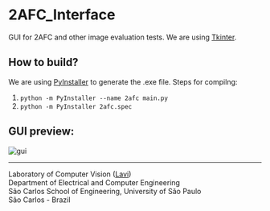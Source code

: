 # 2AFC_Interface

GUI for 2AFC and other image evaluation tests. We are using [Tkinter](https://docs.python.org/3/library/tkinter.html).

## How to build?

We are using [PyInstaller](https://www.pyinstaller.org/) to generate the .exe file. Steps for compilng:

1. `python -m PyInstaller --name 2afc main.py`
2. `python -m PyInstaller 2afc.spec`

## GUI preview:

![gui](https://user-images.githubusercontent.com/29632934/223138476-42350fae-b2eb-4ea8-853a-f5d9e8c8a82b.png)

---
Laboratory of Computer Vision ([Lavi](http://iris.sel.eesc.usp.br/lavi/))  
Department of Electrical and Computer Engineering  
São Carlos School of Engineering, University of São Paulo  
São Carlos - Brazil

